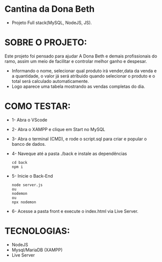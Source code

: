 # Cantina da Dona Beth


* Projeto Full stack(MySQL, NodeJS, JS).

# SOBRE O PROJETO:

Este projeto foi pensado para ajudar A Dona Beth e demais profissionais do ramo, assim um meio de facilitar e controlar melhor ganho e despesar.

* Informando o nome, selecionar qual produto irá vender,data da venda e a quantidade, o valor já será atribuido quando selecionar o produto e o total será calculado automaticamente.
* Logo aparece uma tabela mostrando as vendas completas do dia.

# COMO TESTAR:

* 1- Abra o VScode
* 2- Abra o XAMPP e clique em Start no MySQL
* 3- Abra o terminal (CMD), e rode o script.sql para criar e popular o banco de dados.
* 4- Naveque até a pasta ./back e instale as dependências
  
  ```
  cd back
  npm i
  ```
* 5- Inicie o Back-End
  ```
  node server.js
  ou
  nodemon
  ou
  npx nodemon
  ```
* 6- Acesse a pasta front e execute o index.html via Live Server.
  


# TECNOLOGIAS:

* NodeJS
* Mysql/MariaDB (XAMPP)
* Live Server

